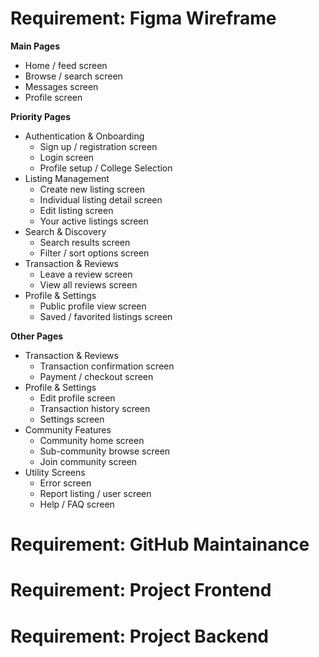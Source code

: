 # Requirement: Figma Wireframe

**Main Pages**

- Home / feed screen
- Browse / search screen
- Messages screen
- Profile screen

**Priority Pages**

- Authentication & Onboarding
  - Sign up / registration screen
  - Login screen
  - Profile setup / College Selection
- Listing Management
  - Create new listing screen
  - Individual listing detail screen
  - Edit listing screen
  - Your active listings screen
- Search & Discovery
  - Search results screen
  - Filter / sort options screen
- Transaction & Reviews
  - Leave a review screen
  - View all reviews screen
- Profile & Settings
  - Public profile view screen
  - Saved / favorited listings screen

**Other Pages**

- Transaction & Reviews
  - Transaction confirmation screen
  - Payment / checkout screen
- Profile & Settings
  - Edit profile screen
  - Transaction history screen
  - Settings screen
- Community Features
  - Community home screen
  - Sub-community browse screen
  - Join community screen
- Utility Screens
  - Error screen
  - Report listing / user screen
  - Help / FAQ screen

# Requirement: GitHub Maintainance

# Requirement: Project Frontend

# Requirement: Project Backend
